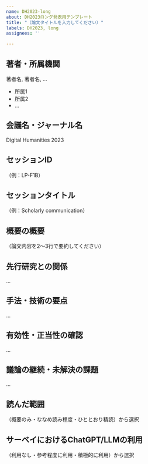 ```yaml
---
name: DH2023-long
about: DH2023ロング発表用テンプレート
title: "（論文タイトルを入力してください）"
labels: DH2023, long
assignees: ''

---
```

 
## 著者・所属機関
著者名, 著者名, ...
- 所属1
- 所属2
- ...

## 会議名・ジャーナル名  
Digital Humanities 2023
## セッションID
（例：LP-F1B）
## セッションタイトル
（例：Scholarly communication）

## 概要の概要
（論文内容を2〜3行で要約してください）
## 先行研究との関係
...
## 手法・技術の要点
...
## 有効性・正当性の確認
...
## 議論の継続・未解決の課題
...
## 読んだ範囲
（概要のみ・ななめ読み程度・ひととおり精読）から選択
## サーベイにおけるChatGPT/LLMの利用
（利用なし・参考程度に利用・積極的に利用）から選択
